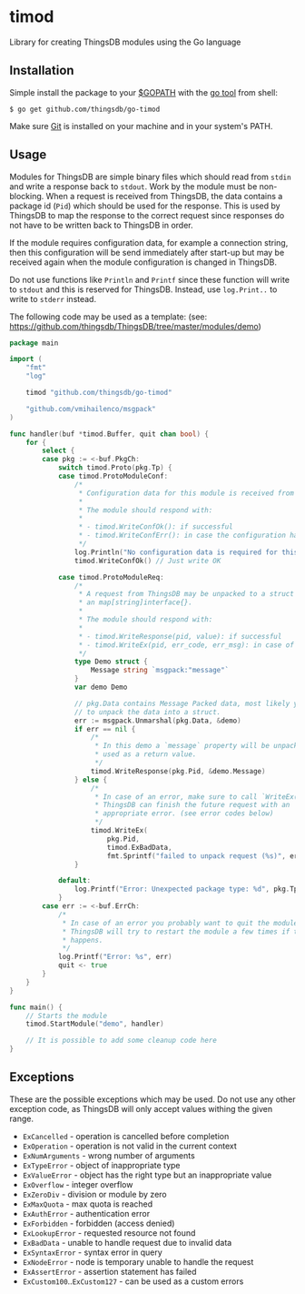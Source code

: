# timod

Library for creating ThingsDB modules using the Go language

## Installation

Simple install the package to your [$GOPATH](https://github.com/golang/go/wiki/GOPATH) with the [go tool](https://golang.org/cmd/go/) from shell:

```shell
$ go get github.com/thingsdb/go-timod
```

Make sure [Git](https://git-scm.com/downloads) is installed on your machine and in your system's PATH.

## Usage

Modules for ThingsDB are simple binary files which should read from `stdin` and write a response back to `stdout`. Work by the module must be non-blocking. When a request is received from ThingsDB, the data contains a package id (`Pid`) which should be used for the response. This is used by ThingsDB to map the response to the correct request since responses do not have to be written back to ThingsDB in order.

If the module requires configuration data, for example a connection string, then this configuration will be send immediately after start-up but may be received again when the module configuration is changed in ThingsDB.

Do not use functions like `Println` and `Printf` since these function will write to `stdout` and this is reserved for ThingsDB. Instead, use `log.Print..` to write to `stderr` instead.

The following code may be used as a template: (see: https://github.com/thingsdb/ThingsDB/tree/master/modules/demo)

```go
package main

import (
    "fmt"
    "log"

    timod "github.com/thingsdb/go-timod"

    "github.com/vmihailenco/msgpack"
)

func handler(buf *timod.Buffer, quit chan bool) {
    for {
        select {
        case pkg := <-buf.PkgCh:
            switch timod.Proto(pkg.Tp) {
            case timod.ProtoModuleConf:
                /*
                 * Configuration data for this module is received from ThingsDB.
                 *
                 * The module should respond with:
                 *
                 * - timod.WriteConfOk(): if successful
                 * - timod.WriteConfErr(): in case the configuration has failed
                 */
                log.Println("No configuration data is required for this module")
                timod.WriteConfOk() // Just write OK

            case timod.ProtoModuleReq:
                /*
                 * A request from ThingsDB may be unpacked to a struct or to
                 * an map[string]interface{}.
                 *
                 * The module should respond with:
                 *
                 * - timod.WriteResponse(pid, value): if successful
                 * - timod.WriteEx(pid, err_code, err_msg): in case of an error
                 */
                type Demo struct {
                    Message string `msgpack:"message"`
                }
                var demo Demo

                // pkg.Data contains Message Packed data, most likely you want
                // to unpack the data into a struct.
                err := msgpack.Unmarshal(pkg.Data, &demo)
                if err == nil {
                    /*
                     * In this demo a `message` property will be unpacked and
                     * used as a return value.
                     */
                    timod.WriteResponse(pkg.Pid, &demo.Message)
                } else {
                    /*
                     * In case of an error, make sure to call `WriteEx(..)` so
                     * ThingsDB can finish the future request with an
                     * appropriate error. (see error codes below)
                     */
                    timod.WriteEx(
                        pkg.Pid,
                        timod.ExBadData,
                        fmt.Sprintf("failed to unpack request (%s)", err))
                }

            default:
                log.Printf("Error: Unexpected package type: %d", pkg.Tp)
            }
        case err := <-buf.ErrCh:
            /*
             * In case of an error you probably want to quit the module.
             * ThingsDB will try to restart the module a few times if this
             * happens.
             */
            log.Printf("Error: %s", err)
            quit <- true
        }
    }
}

func main() {
    // Starts the module
    timod.StartModule("demo", handler)

    // It is possible to add some cleanup code here
}
```

## Exceptions

These are the possible exceptions which may be used. Do not use any other
exception code, as ThingsDB will only accept values withing the given range.

- `ExCancelled` - operation is cancelled before completion
- `ExOperation` - operation is not valid in the current context
- `ExNumArguments` - wrong number of arguments
- `ExTypeError` - object of inappropriate type
- `ExValueError` - object has the right type but an inappropriate value
- `ExOverflow` - integer overflow
- `ExZeroDiv` - division or module by zero
- `ExMaxQuota` - max quota is reached
- `ExAuthError` - authentication error
- `ExForbidden` - forbidden (access denied)
- `ExLookupError` - requested resource not found
- `ExBadData` - unable to handle request due to invalid data
- `ExSyntaxError` - syntax error in query
- `ExNodeError` - node is temporary unable to handle the request
- `ExAssertError` - assertion statement has failed
- `ExCustom100`..`ExCustom127` - can be used as a custom errors
